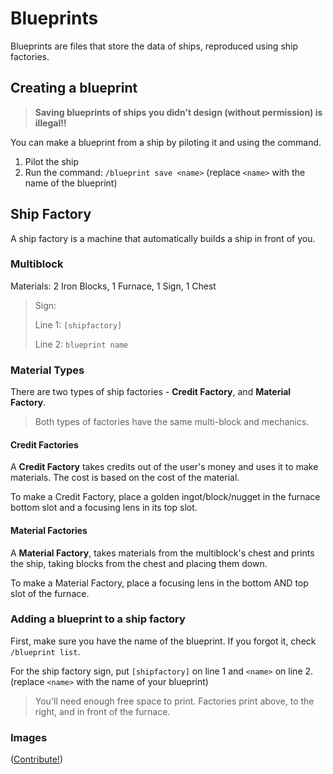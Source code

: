 # Blueprints

Blueprints are files that store the data of ships, reproduced using ship factories.

## Creating a blueprint

> **Saving blueprints of ships you didn't design (without permission) is illegal!!**

You can make a blueprint from a ship by piloting it and using the command.

1. Pilot the ship
2. Run the command: `/blueprint save <name>` (replace `<name>` with the name of the blueprint)

## Ship Factory

A ship factory is a machine that automatically builds a ship in front of you.

### Multiblock

Materials: 2 Iron Blocks, 1 Furnace, 1 Sign, 1 Chest

> Sign:
>
> Line 1: `[shipfactory]`
>
> Line 2: `blueprint name`

### Material Types

There are two types of ship factories -
**Credit Factory**, and **Material Factory**.

> Both types of factories have the same multi-block and mechanics.

#### Credit Factories

A **Credit Factory** takes credits out of the user's money and uses it to make materials.
The cost is based on the cost of the material.

To make a Credit Factory, place a golden ingot/block/nugget in the furnace bottom slot
and a focusing lens in its top slot.

#### Material Factories

A **Material Factory**, takes materials from the multiblock's chest and prints the ship, taking blocks from the chest and placing them down.

To make a Material Factory, place a focusing lens in the bottom AND top slot of the furnace.

### Adding a blueprint to a ship factory

First, make sure you have the name of the blueprint. If you forgot it, check `/blueprint list`.

For the ship factory sign, put `[shipfactory]` on line 1 and `<name>` on line 2.
(replace `<name>` with the name of your blueprint)

> You'll need enough free space to print.
> Factories print above, to the right, and in front of the furnace.

### Images

([Contribute!](/wiki/contributing))